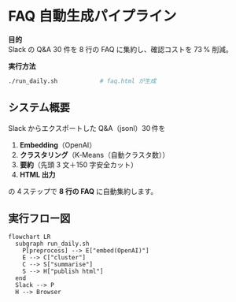 # FAQ 自動生成パイプライン

**目的**  
Slack の Q&A 30 件を 8 行の FAQ に集約し、確認コストを 73 % 削減。

**実行方法**  
```bash
./run_daily.sh            # faq.html が生成
```

## システム概要
Slack からエクスポートした Q&A（jsonl）30 件を
1. **Embedding**（OpenAI）  
2. **クラスタリング**（K‑Means（自動クラスタ数））  
3. **要約**（先頭 3 文＋150 字安全カット）  
4. **HTML 出力**  

の 4 ステップで **8 行の FAQ** に自動集約します。

## 実行フロー図
```mermaid
flowchart LR
  subgraph run_daily.sh
    P[preprocess] --> E["embed(OpenAI)"]
    E --> C["cluster"]
    C --> S["summarise"]
    S --> H["publish html"]
  end
  Slack --> P
  H --> Browser


```
